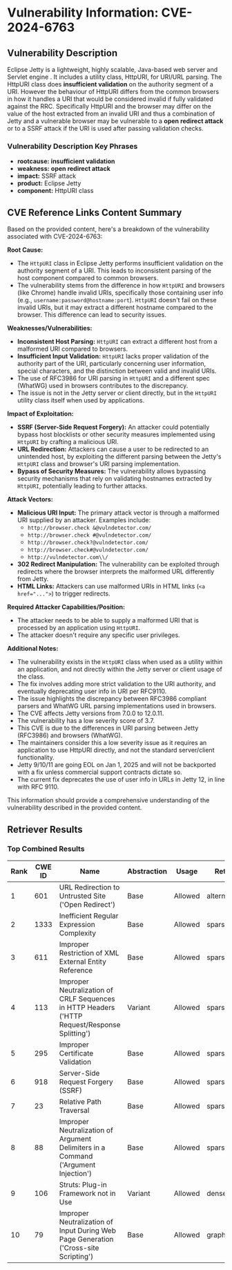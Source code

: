 # Vulnerability Information: CVE-2024-6763

## Vulnerability Description
Eclipse Jetty is a lightweight, highly scalable, Java-based web server and Servlet engine . It includes a utility class, HttpURI, for URI/URL parsing. The HttpURI class does **insufficient validation** on the authority segment of a URI. However the behaviour of HttpURI differs from the common browsers in how it handles a URI that would be considered invalid if fully validated against the RRC. Specifically HttpURI and the browser may differ on the value of the host extracted from an invalid URI and thus a combination of Jetty and a vulnerable browser may be vulnerable to a **open redirect attack** or to a SSRF attack if the URI is used after passing validation checks.

### Vulnerability Description Key Phrases
- **rootcause:** **insufficient validation**
- **weakness:** **open redirect attack**
- **impact:** SSRF attack
- **product:** Eclipse Jetty
- **component:** HttpURI class

## CVE Reference Links Content Summary
Based on the provided content, here's a breakdown of the vulnerability associated with CVE-2024-6763:

**Root Cause:**

*   The `HttpURI` class in Eclipse Jetty performs insufficient validation on the authority segment of a URI. This leads to inconsistent parsing of the host component compared to common browsers.
*   The vulnerability stems from the difference in how `HttpURI` and browsers (like Chrome) handle invalid URIs, specifically those containing user info (e.g., `username:password@hostname:port`). `HttpURI` doesn't fail on these invalid URIs, but it may extract a different hostname compared to the browser. This difference can lead to security issues.

**Weaknesses/Vulnerabilities:**

*   **Inconsistent Host Parsing:** `HttpURI` can extract a different host from a malformed URI compared to browsers.
*   **Insufficient Input Validation:** `HttpURI` lacks proper validation of the authority part of the URI, particularly concerning user information, special characters, and the distinction between valid and invalid URIs.
*   The use of RFC3986 for URI parsing in `HttpURI` and a different spec (WhatWG) used in browsers contributes to the discrepancy.
*   The issue is not in the Jetty server or client directly, but in the `HttpURI` utility class itself when used by applications.

**Impact of Exploitation:**

*   **SSRF (Server-Side Request Forgery):** An attacker could potentially bypass host blocklists or other security measures implemented using `HttpURI` by crafting a malicious URI.
*   **URL Redirection:** Attackers can cause a user to be redirected to an unintended host, by exploiting the different parsing between the Jetty's `HttpURI` class and browser's URI parsing implementation.
*   **Bypass of Security Measures:** The vulnerability allows bypassing security mechanisms that rely on validating hostnames extracted by `HttpURI`, potentially leading to further attacks.

**Attack Vectors:**

*   **Malicious URI Input:** The primary attack vector is through a malformed URI supplied by an attacker. Examples include:
    *   `http://browser.check &@vulndetector.com/`
    *   `http://browser.check #@vulndetector.com/`
    *   `http://browser.check?@vulndetector.com/`
    *   `http://browser.check#@vulndetector.com/`
    *   `http://vulndetector.com\\/`
*   **302 Redirect Manipulation:** The vulnerability can be exploited through redirects where the browser interprets the malformed URL differently from Jetty.
*   **HTML Links:** Attackers can use malformed URIs in HTML links (`<a href="...">`) to trigger redirects.

**Required Attacker Capabilities/Position:**

*   The attacker needs to be able to supply a malformed URI that is processed by an application using `HttpURI`.
*   The attacker doesn't require any specific user privileges.

**Additional Notes:**

*   The vulnerability exists in the `HttpURI` class when used as a utility within an application, and not directly within the Jetty server or client usage of the class.
*   The fix involves adding more strict validation to the URI authority, and eventually deprecating user info in URI per RFC9110.
*   The issue highlights the discrepancy between RFC3986 compliant parsers and WhatWG URL parsing implementations used in browsers.
*   The CVE affects Jetty versions from 7.0.0 to 12.0.11.
*   The vulnerability has a low severity score of 3.7.
*   This CVE is due to the differences in URI parsing between Jetty (RFC3986) and browsers (WhatWG).
*   The maintainers consider this a low severity issue as it requires an application to use HttpURI directly, and not the standard server/client functionality.
*   Jetty 9/10/11 are going EOL on Jan 1, 2025 and will not be backported with a fix unless commercial support contracts dictate so.
*   The current fix deprecates the use of user info in URLs in Jetty 12, in line with RFC 9110.

This information should provide a comprehensive understanding of the vulnerability described in the provided content.

## Retriever Results

### Top Combined Results

| Rank | CWE ID | Name | Abstraction | Usage  | Retrievers | Individual Scores |
|------|--------|------|-------------|-------|------------|-------------------|
| 1 | 601 | URL Redirection to Untrusted Site ('Open Redirect') | Base | Allowed | alternate_terms | 0.800 |
| 2 | 1333 | Inefficient Regular Expression Complexity | Base | Allowed | sparse | 0.683 |
| 3 | 611 | Improper Restriction of XML External Entity Reference | Base | Allowed | sparse | 0.651 |
| 4 | 113 | Improper Neutralization of CRLF Sequences in HTTP Headers ('HTTP Request/Response Splitting') | Variant | Allowed | sparse | 0.641 |
| 5 | 295 | Improper Certificate Validation | Base | Allowed | sparse | 0.632 |
| 6 | 918 | Server-Side Request Forgery (SSRF) | Base | Allowed | sparse | 0.629 |
| 7 | 23 | Relative Path Traversal | Base | Allowed | sparse | 0.627 |
| 8 | 88 | Improper Neutralization of Argument Delimiters in a Command ('Argument Injection') | Base | Allowed | sparse | 0.626 |
| 9 | 106 | Struts: Plug-in Framework not in Use | Variant | Allowed | dense | 0.494 |
| 10 | 79 | Improper Neutralization of Input During Web Page Generation ('Cross-site Scripting') | Base | Allowed | graph | 0.003 |

